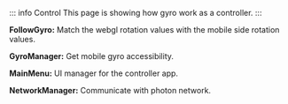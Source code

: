 ::: info Control
This page is showing how gyro work as a controller.
:::

**FollowGyro:** Match the webgl rotation values with the mobile side rotation values.

**GyroManager:** Get mobile gyro accessibility.

**MainMenu:** UI manager for the controller app.

**NetworkManager:** Communicate with photon network.
